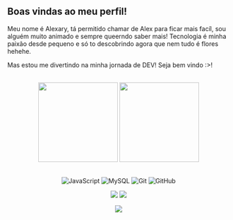 ## Boas vindas ao meu perfil!

Meu nome é Alexary, tá permitido chamar de Alex para ficar mais facíl, sou alguém muito animado e sempre queerndo saber mais! Tecnologia é minha paixão desde pequeno e só to descobrindo agora que nem tudo é flores hehehe. 

Mas estou me divertindo na minha jornada de DEV! Seja bem vindo :>!

<br>

<!-- GITHUB STATUS -->
<div align="center">
  <img height="180em" src="https://github-readme-stats.vercel.app/api?username=alexarys&show_icons=true&theme=dracula&include_all_commits=true&count_private=true"/>
  <img height="180em" src="https://github-readme-stats.vercel.app/api/top-langs/?username=alexarys&layout=compact&langs_count=10&theme=dark"/>

  <!-- TEMAS: dark, radical, merko, gruvbox, tokyonight, onedark, cobalt, synthwave, highcontrast, dracula -->
</div>

<br>

<!-- TECNOLOGIAS -->
<div align="center">

![JavaScript](https://img.shields.io/badge/-JavaScript-black?style=flat-square&logo=javascript)
![MySQL](https://img.shields.io/badge/-MySQL-black?style=flat-square&logo=mysql)
![Git](https://img.shields.io/badge/-Git-black?style=flat-square&logo=git)
![GitHub](https://img.shields.io/badge/-GitHub-181717?style=flat-square&logo=github)

</div>

<!-- REDES SOCIAIS -->
<div align="center">
  <a href="https://instagram.com/alexysn" target="_blank"><img src="https://img.shields.io/badge/-Instagram-%23E4405F?style=for-the-badge&logo=instagram&logoColor=white" target="_blank"></a>
  <a href="https://www.linkedin.com/in/alexary-da-silva-534b50255/" target="_blank"><img src="https://img.shields.io/badge/-LinkedIn-%230077B5?style=for-the-badge&logo=linkedin&logoColor=white" target="_blank"></a>  
  
  ![](https://visitor-badge.glitch.me/badge?page_id=alexarys)
</div>